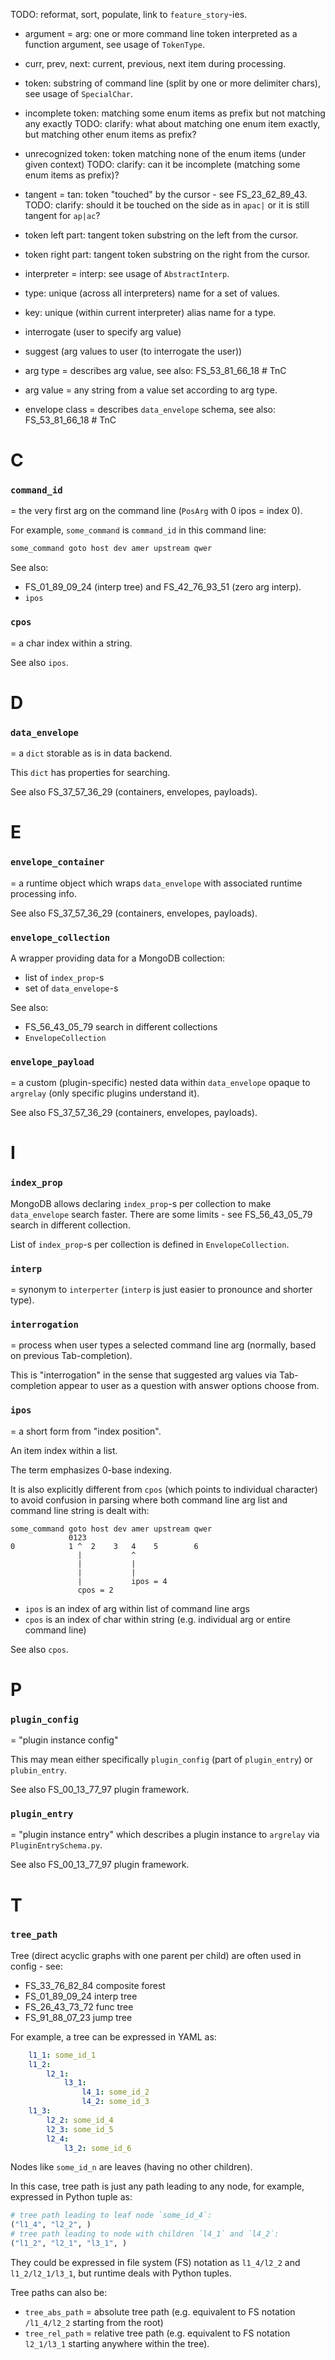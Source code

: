 
TODO: reformat, sort, populate, link to `feature_story`-ies.

*   argument = arg: one or more command line token interpreted as a function argument, see usage of `TokenType`.
*   curr, prev, next: current, previous, next item during processing.

*   token: substring of command line (split by one or more delimiter chars), see usage of `SpecialChar`.
*   incomplete token: matching some enum items as prefix but not matching any exactly
    TODO: clarify: what about matching one enum item exactly, but matching other enum items as prefix?
*   unrecognized token: token matching none of the enum items (under given context)
    TODO: clarify: can it be incomplete (matching some enum items as prefix)?
*   tangent = tan: token "touched" by the cursor - see FS_23_62_89_43.
    TODO: clarify: should it be touched on the side as in `apac|` or it is still tangent for `ap|ac`?
*   token left part: tangent token substring on the left from the cursor.
*   token right part: tangent token substring on the right from the cursor.

*   interpreter = interp: see usage of `AbstractInterp`.

*   type: unique (across all interpreters) name for a set of values.
*   key: unique (within current interpreter) alias name for a type.

*   interrogate (user to specify arg value)
*   suggest (arg values to user (to interrogate the user))

*   arg type = describes arg value, see also: FS_53_81_66_18 # TnC
*   arg value = any string from a value set according to arg type.
*   envelope class = describes `data_envelope` schema, see also: FS_53_81_66_18 # TnC

# C

### `command_id`

= the very first arg on the command line (`PosArg` with 0 ipos = index 0).

For example, `some_command` is `command_id` in this command line:

```sh
some_command goto host dev amer upstream qwer
```

See also:
*   FS_01_89_09_24 (interp tree) and FS_42_76_93_51 (zero arg interp).
*   `ipos`

### `cpos`

= a char index within a string.

See also `ipos`.

# D

### `data_envelope`

= a `dict` storable as is in data backend.

This `dict` has properties for searching.

See also FS_37_57_36_29 (containers, envelopes, payloads).

# E

### `envelope_container`

= a runtime object which wraps `data_envelope` with associated runtime processing info.

See also FS_37_57_36_29 (containers, envelopes, payloads).

### `envelope_collection`

A wrapper providing data for a MongoDB collection:
*   list of `index_prop`-s
*   set of `data_envelope`-s

See also:
*    FS_56_43_05_79 search in different collections
*   `EnvelopeCollection`

### `envelope_payload`

= a custom (plugin-specific) nested data within `data_envelope` opaque to `argrelay`
(only specific plugins understand it).

See also FS_37_57_36_29 (containers, envelopes, payloads).

# I

### `index_prop`

MongoDB allows declaring `index_prop`-s per collection to make `data_envelope` search faster.
There are some limits - see FS_56_43_05_79 search in different collection.

List of `index_prop`-s per collection is defined in `EnvelopeCollection`.

### `interp`

= synonym to `interperter` (`interp` is just easier to pronounce and shorter type).

### `interrogation`

= process when user types a selected command line arg (normally, based on previous Tab-completion).

This is "interrogation" in the sense that suggested arg values via Tab-completion appear to user
as a question with answer options choose from.

### `ipos`

= a short form from "index position".

An item index within a list.

The term emphasizes 0-base indexing.

It is also explicitly different from `cpos` (which points to individual character)<br/>
to avoid confusion in parsing where both command line arg list and command line string is dealt with:

```
some_command goto host dev amer upstream qwer
             0123
0            1 ^  2    3   4    5        6
               |           ^
               |           |
               |           |
               |           ipos = 4
               cpos = 2
```

*   `ipos` is an index of arg within list of command line args
*   `cpos` is an index of char within string (e.g. individual arg or entire command line)

See also `cpos`.

# P

### `plugin_config`

= "plugin instance config"

This may mean either specifically `plugin_config` (part of `plugin_entry`) or `plubin_entry`.

See also FS_00_13_77_97 plugin framework.

### `plugin_entry`

= "plugin instance entry" which describes a plugin instance to `argrelay` via `PluginEntrySchema.py`.

See also FS_00_13_77_97 plugin framework.

# T

### `tree_path`

Tree (direct acyclic graphs with one parent per child) are often used in config - see:
*   FS_33_76_82_84 composite forest
*   FS_01_89_09_24 interp tree
*   FS_26_43_73_72 func tree
*   FS_91_88_07_23 jump tree

For example, a tree can be expressed in YAML as:

```yaml
    l1_1: some_id_1
    l1_2:
        l2_1:
            l3_1:
                l4_1: some_id_2
                l4_2: some_id_3
    l1_3:
        l2_2: some_id_4
        l2_3: some_id_5
        l2_4:
            l3_2: some_id_6
```

Nodes like `some_id_n` are leaves (having no other children).

In this case, tree path is just any path leading to any node, for example, expressed in Python tuple as:

```python
# tree path leading to leaf node `some_id_4`:
("l1_4", "l2_2", )
# tree path leading to node with children `l4_1` and `l4_2`:
("l1_2", "l2_1", "l3_1", )
```

They could be expressed in file system (FS) notation as `l1_4/l2_2` and `l1_2/l2_1/l3_1`,
but runtime deals with Python tuples.

Tree paths can also be:
*   `tree_abs_path` = absolute tree path (e.g. equivalent to FS notation `/l1_4/l2_2` starting from the root)
*   `tree_rel_path` = relative tree path (e.g. equivalent to FS notation `l2_1/l3_1` starting anywhere within the tree).

